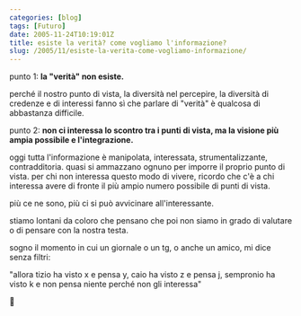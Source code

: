 ```yaml
---
categories: [blog]
tags: [Futuro]
date: 2005-11-24T10:19:01Z
title: esiste la verità? come vogliamo l'informazione?
slug: /2005/11/esiste-la-verita-come-vogliamo-informazione/
---
```


punto 1: **la "verità" non esiste.**
  
perché il nostro punto di vista, la diversità nel percepire, la diversità di credenze e di interessi fanno sì che parlare di "verità" è qualcosa di abbastanza difficile.

punto 2: **non ci interessa lo scontro tra i punti di vista, ma la visione più ampia possibile e l'integrazione.**
  
oggi tutta l'informazione è manipolata, interessata, strumentalizzante, contradditoria. quasi si ammazzano ognuno per imporre il proprio punto di vista. per chi non interessa questo modo di vivere, ricordo che c'è a chi interessa avere di fronte il più ampio numero possibile di punti di vista.
  
più ce ne sono, più ci si può avvicinare all'interessante.

stiamo lontani da coloro che pensano che poi non siamo in grado di valutare o di pensare con la nostra testa.

sogno il momento in cui un giornale o un tg, o anche un amico, mi dice senza filtri:
  
"allora tizio ha visto x e pensa y, caio ha visto z e pensa j, sempronio ha visto k e non pensa niente perché non gli interessa"

🙂